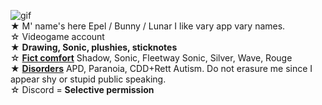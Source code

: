 ![gif](https://media.discordapp.net/attachments/1122897478774161441/1230927327337123910/ezgif.com-animated-gif-maker.gif?ex=66351968&is=6622a468&hm=22308fac012d7424ffe6d36d0da56109b24cf91f0e89108b30b84c46e53c8f79&)
\
★ M' name's here Epel / Bunny / Lunar I like vary app vary names.
\
☆ Videogame account
\
★ **Drawing, Sonic, plushies, sticknotes**
\
☆ [**Fict comfort**](!) Shadow, Sonic, Fleetway Sonic, Silver, Wave, Rouge
\
★ [**Disorders**](!) APD, Paranoia, CDD+Rett Autism. Do not erasure me since I appear shy or stupid public speaking.
\
☆ Discord = **Selective permission**
